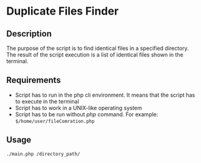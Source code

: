 # Duplicate Files Finder

## Description
The purpose of the script is to find identical files in a specified directory. The result of the script execution is a list of identical files shown in the terminal.

## Requirements
* Script has to run in the php cli environment. It means that the script has to execute in the terminal
* Script has to work in a UNIX-like operating system
* Script has to be run without _php_ command. For example: ```$/home/user/fileComration.php```

## Usage

```./main.php /directory_path/```
